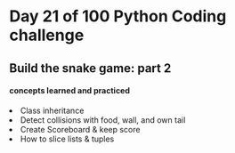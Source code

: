 <h1>Day 21 of 100 Python Coding challenge</h1>
<h2>Build the snake game: part 2</h2>
<h4> concepts learned and practiced</h4>
<li>Class inheritance
<li>Detect collisions with food, wall, and own tail
<li>Create Scoreboard & keep score
<li>How to slice lists & tuples

